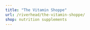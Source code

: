 ```yaml
---
title: "The Vitamin Shoppe"
url: /riverhead/the-vitamin-shoppe/
shop: nutrition supplements
---
```

